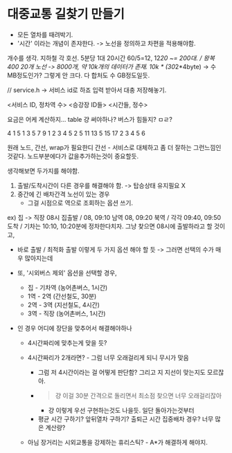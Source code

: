 # 대중교통 길찾기 만들기
- 모든 열차를 때려박기.
- '시간' 이라는 개념이 존쟈한다. -> 노선을 정의하고 차편을 적용해야함.




개수를 생각.
지하철 각 호선. 5분당 1대 20시간 60/5=12, 12*20 ~= 200대. / 왕복 400
20개 노선 -> 8000개, 약 10k개의 데이터가 존재.
10k * (30*2*4byte) -> 수 MB정도인가? 그렇게 안 크다.
다 합처도 수 GB정도일듯.

// 
service.h -> 서비스 id로 하죠
입력 받아서 대충 저장해놓기.

<서비스 ID, 정차역 수>
<승강장 ID들>
<시간들, 정수>

요금은 어케 계산하지... table 걍 써야하나? 버스가 힘들지? ㅁㄹ?


4
1 5
1 3 5 7 9
1 2 3 4 5
2 5
11 13 5 15 17
2 3 4 5 6


원래 노드, 간선, wrap가 필요한디
간선 - 서비스로 대체하고 좀 더 잘하는 그런느낌인것같다.
노드부분에다가 값을추가하는것이 중요할듯.

생각해보면 두가지를 해야함.
1. 출발/도착시간이 다른 경우를 해결해야 함. -> 탑승상태 유지필요 X 
2. 중간에 긴 배차간격 노선이 있는 경우
    - 그걸 시점으로 역으로 조회하는 옵션 쓰기.

ex) 집 -> 직장
08시 집출발 / 08, 09:10 남역 08, 09:20 북역 / 각각 09:40, 09:50 도착 / 기차는 10:10, 10:20분에 정차한다치자.
그냥 찾으면 08시에 출발하라고 할 것이고,
- 바로 출발 / 최적화 출발 이렇게 두 가지 옵션 해야 할 듯 -> 그러면 선택의 수가 매우 많아지는데

- 또, '시외버스 제외' 옵션을 선택할 경우,
    - 집 - 기차역 (농어촌버스, 1시간)
    - 1역 - 2역 (간선철도, 30분)
    - 2역 - 3역 (지선철도, 4시간)
    - 3역 - 직장 (농어촌버스, 1시간)
- 인 경우 어디에 장단을 맞추어서 해결해야하나
    - 4시간짜리에 맞추는게 맞을 듯?
    - 4시간짜리가 2개라면? - 그럼 너무 오래걸리게 되니 무시가 맞음
        - 그럼 저 4시간이라는 걸 어떻게 판단함? 그리고 지 지선이 맞는지도 모르잖아.
        - > 걍 이걸 30분 간격으로 돌리면서 최소점 찾으면 너무 오래걸리잖아
            - 걍 이렇게 우선 구현하는것도 나을듯. 일단 돌아가는것부터
        - 평균 시간 구하기? 앞뒤열차 구하기? 출퇴근 시간 집중배차 경우? 너무 많은 계산량?
        
    - 아님 장거리는 시외교통을 강제하는 휴리스틱? - A*가 해결하게 해야지. 
